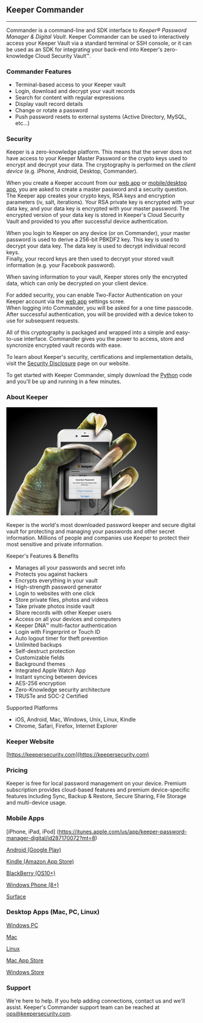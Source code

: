 ## Keeper Commander 
----
Commander is a command-line and SDK interface to *Keeper&reg; Password Manager 
&amp; Digital Vault*.  Keeper Commander can be used to interactively access 
your Keeper Vault via a standard terminal or SSH console, or it can be used as
an SDK for integrating your back-end into Keeper's zero-knowledge 
Cloud Security Vault&trade;.

### Commander Features

* Terminal-based access to your Keeper vault 
* Login, download and decrypt your vault records  
* Search for content with regular expressions
* Display vault record details
* Change or rotate a password
* Push password resets to external systems (Active Directory, MySQL, etc...) 

### Security

Keeper is a zero-knowledge platform.  This means that the server does not 
have access to your Keeper Master Password or the crypto keys used to 
encrypt and decrypt your data.  The cryptography is performed on the 
*client device* (e.g. iPhone, Android, Desktop, Commander).

When you create a Keeper account from our 
[web app](https://keepersecurity.com/vault) or 
[mobile/desktop app](https://keepersecurity.com/download), you are asked
to create a master password and a security question.  The Keeper app
creates your crypto keys, RSA keys and encryption parameters 
(iv, salt, iterations).  Your RSA private key is encrypted with your data
key, and your data key is encrypted with your master password.  The
encrypted version of your data key is stored in Keeper's Cloud Security
Vault and provided to you after successful device authentication.

When you login to Keeper on any device (or on Commander), your master password 
is used to derive a 256-bit PBKDF2 key.  This key is used to decrypt 
your data key.  The data key is used to decrypt individual record keys.  
Finally, your record keys are then used to decrypt your stored vault 
information (e.g. your Facebook password).

When saving information to your vault, Keeper stores only the encrypted
data, which can only be decrypted on your client device.  

For added security, you can enable Two-Factor Authentication on your Keeper
account via the [web app](https://keepersecurity.com/vault) settings scree.  
When logging into Commander, you will be asked for a one time 
passcode.  After successful authentication, you will be provided with a device
token to use for subsequent requests.

All of this cryptography is packaged and wrapped into a simple and 
easy-to-use interface.  Commander gives you the power to access, store
and syncronize encrypted vault records with ease.

To learn about Keeper's security, certifications and implementation details, 
visit the [Security Disclosure](https://keepersecurity.com/security.html) page
on our website.

To get started with Keeper Commander, simply download the 
[Python](https://github.com/Keeper-Security/commander/python) 
code and you'll be up and running in a few minutes.

### About Keeper

<img src="hand.jpg" style="max-width:400px;">

Keeper is the world's most downloaded password keeper and secure digital 
vault for protecting and managing your passwords and other secret information. 
Millions of people and companies use Keeper to protect their most 
sensitive and private information.

Keeper's Features &amp; Benefits

* Manages all your passwords and secret info
* Protects you against hackers
* Encrypts everything in your vault 
* High-strength password generator
* Login to websites with one click
* Store private files, photos and videos
* Take private photos inside vault 
* Share records with other Keeper users
* Access on all your devices and computers
* Keeper DNA&trade; multi-factor authentication
* Login with Fingerprint or Touch ID
* Auto logout timer for theft prevention
* Unlimited backups
* Self-destruct protection
* Customizable fields
* Background themes
* Integrated Apple Watch App
* Instant syncing between devices
* AES-256 encryption
* Zero-Knowledge security architecture
* TRUSTe and SOC-2 Certified

Supported Platforms
* iOS, Android, Mac, Windows, Unix, Linux, Kindle
* Chrome, Safari, Firefox, Internet Explorer

### Keeper Website
[https://keepersecurity.com](https://keepersecurity.com)

### Pricing
Keeper is free for local password management on your device.  Premium 
subscription provides cloud-based features and premium device-specific 
features including Sync, Backup & Restore, Secure Sharing, File Storage 
and multi-device usage.  

### Mobile Apps

[iPhone, iPad, iPod] (https://itunes.apple.com/us/app/keeper-password-manager-digital/id287170072?mt=8)

[Android (Google Play)](https://play.google.com/store/apps/details?id=com.callpod.android_apps.keeper&hl=en)

[Kindle (Amazon App Store)](http://amzn.com/B00NUK3F6S)

[BlackBerry (OS10+)](http://appworld.blackberry.com/webstore/content/33358889/?countrycode=US&lang=en)

[Windows Phone (8+)](http://www.windowsphone.com/en-us/store/app/keeper/8d9e0020-9785-e011-986b-78e7d1fa76f8)

[Surface](http://apps.microsoft.com/windows/en-us/app/keeper/07fe8361-f512-4873-91a1-acd0cb4c851d)

### Desktop Apps (Mac, PC, Linux)

[Windows PC](https://s3.amazonaws.com/keepersecurity/en_US/static/apps/Keeper.exe)

[Mac](https://s3.amazonaws.com/keepersecurity/en_US/static/apps/KeeperDesktop.dmg)

[Linux](https://s3.amazonaws.com/keepersecurity/en_US/static/apps/KeeperDesktopLinux.zip)

[Mac App Store](https://keepersecurity.com/macreview)

[Windows Store](http://apps.microsoft.com/windows/en-us/app/keeper/07fe8361-f512-4873-91a1-acd0cb4c851d)

### Support 
We're here to help.  If you help adding connections, contact us and we'll
assist.  Keeper's Commander support team can be 
reached at ops@keepersecurity.com.

